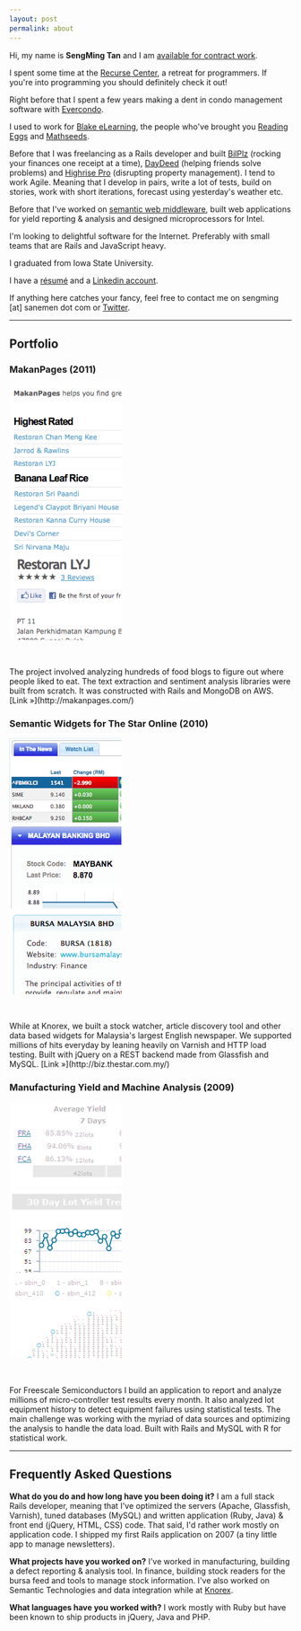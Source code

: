 ```yaml
---
layout: post
permalink: about
---
```


Hi, my name is **SengMing Tan** and I am [available for contract work](https://sengmingtan.typeform.com/to/iJ6jxW).

I spent some time at the [Recurse Center](https://www.recurse.com/scout/click?t=ba1ec650f5064a591044b4380733aa8c), a retreat for programmers. If you're into programming you should definitely check it out!

Right before that I spent a few years making a dent in condo management software with [Evercondo](http://www.evercondo.com).

I used to work for [Blake eLearning](http://dev.blake.com.au), the people who've brought you [Reading Eggs](http://readingeggs.com) and [Mathseeds](http://mathseeds.com).

Before that I was freelancing as a Rails developer and built [BilPlz](http://bilplz.com) (rocking your finances one receipt at a time), [DayDeed](http://daydeed.com/) (helping friends solve problems) and [Highrise Pro](http://highrisepro.com/) (disrupting property management). I tend to work Agile. Meaning that I develop in pairs, write a lot of tests, build on stories, work with short iterations, forecast using yesterday's weather etc.

Before that I've worked on [semantic web middleware](http://knorex.com), built web applications for yield reporting & analysis and designed microprocessors for Intel.

I'm looking to delightful software for the Internet. Preferably with small teams that are Rails and JavaScript heavy.

I graduated from Iowa State University.

I have a [r&eacute;sum&eacute;][resume] and a [Linkedin account][linkedin].

If anything here catches your fancy, feel free to contact me on sengming \[at\] sanemen dot com or [Twitter][twitter].

---

## Portfolio

<h3>MakanPages (2011)</h3>
<div class='lightbox row'>
  <div class="col">
    <a href="/images/makanpages-index.png" title="Landing page for MakanPages.com" class='thumbnail'>
      <img src="/images/makanpages-index-thumb.png" alt="makan pages index"/>
    </a>
  </div>
  <div class="col">
    <a href="/images/makanpages-food.png" title="Food Index for MakanPages.com" class='thumbnail'>
      <img src="/images/makanpages-food-thumb.png" alt="makan pages index"/>
    </a>
  </div>
  <div class="col">
    <a href="/images/makanpages-place.png" title="Eating Place Details on MakanPages.com" class='thumbnail'>
      <img src="/images/makanpages-place-thumb.png" alt="makan pages index"/>
    </a>
  </div>
</div>

<p>&nbsp;</p>
The project involved analyzing hundreds of food blogs to figure out where people liked to eat. The text extraction and sentiment analysis libraries were built from scratch. It was constructed with Rails and MongoDB on AWS.
[Link &raquo;](http://makanpages.com/)

<h3>Semantic Widgets for The Star Online (2010)</h3>
<div class='photos row lightbox'>
  <div class="col">
    <a href="/images/bizstar-main.png" title="The Star Business Main Page" class='thumbnail'>
      <img src="/images/bizstar-main-thumb.png" alt="makan pages index" />
    </a>
  </div>
  <div class="col">
    <a href="/images/bizstar-article.png" title="The Star Business Article page" class='thumbnail'>
      <img src="/images/bizstar-article-thumb.png" alt="makan pages index" />
    </a>
  </div>
  <div class="col">
    <a href="/images/bizstar-marketwatch.png" title="The Star Business Marketwatch page" class='thumbnail'>
      <img src="/images/bizstar-marketwatch-thumb.png" alt="makan pages index" />
    </a>
  </div>
</div>

<p>&nbsp;</p>
While at Knorex, we built a stock watcher, article discovery tool and other data based widgets for Malaysia's largest English newspaper. We supported millions of hits everyday by leaning heavily on Varnish and HTTP load testing. Built with jQuery on a REST backend made from Glassfish and MySQL.
[Link &raquo;](http://biz.thestar.com.my/)

<h3>Manufacturing Yield and Machine Analysis (2009)</h3>

<div class='row photos lightbox'>
  <div class="col">
    <a href="/images/versailles-summary.png" title="Yield summary for different products" class='thumbnail'>
      <img src="/images/versailles-summary-thumb.png" alt="makan pages index" />
    </a>
  </div>
  <div class="col">
    <a href="/images/versailles-overview.png" title="Yield Overview sorted by time and lots" class='thumbnail'>
      <img src="/images/versailles-overview-thumb.png" alt="makan pages index" />
    </a>
  </div>
  <div class="col">
    <a href="/images/versailles-wafer.png" title="Yield summary lumped as wafers" class='thumbnail'>
      <img src="/images/versailles-wafer-thumb.png" alt="makan pages index" />
    </a>
  </div>
</div>

<p>&nbsp;</p>
For Freescale Semiconductors I build an application to report and analyze millions of micro-controller test results every month. It also analyzed lot equipment history to detect equipment failures using statistical tests. The main challenge was working with the myriad of data sources and optimizing the analysis to handle the data load. Built with Rails and MySQL with R for statistical work.

---

## Frequently Asked Questions

**What do you do and how long have you been doing it?**
I am a full stack Rails developer, meaning that I've optimized the servers (Apache, Glassfish, Varnish), tuned databases (MySQL) and written application (Ruby, Java) & front end (jQuery, HTML, CSS) code. That said, I'd rather work mostly on application code. I shipped my first Rails application on 2007 (a tiny little app to manage newsletters).

**What projects have you worked on?**
I've worked in manufacturing, building a defect reporting & analysis tool. In finance, building stock readers for the bursa feed and tools to manage stock information. I've also worked on Semantic Technologies and data integration while at [Knorex][knorex].

**What languages have you worked with?**
I work mostly with Ruby but have been known to ship products in jQuery, Java and PHP.

[twitter]: http://twitter.com/sengming
[source]: http://github.com/tansengming/tansengming.github.com
[resume]: /resume/
[linkedin]: http://au.linkedin.com/in/tansengming
[knorex]: http://knorex.com